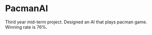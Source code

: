 # PacmanAI
Third year mid-term project. Designed an AI that plays pacman game. Winning rate is 76%.
